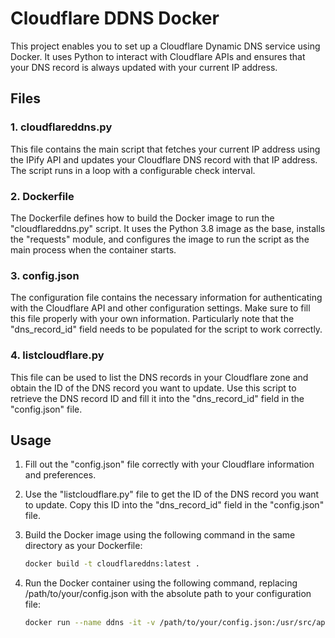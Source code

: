 # Cloudflare DDNS Docker

This project enables you to set up a Cloudflare Dynamic DNS service using Docker. It uses Python to interact with Cloudflare APIs and ensures that your DNS record is always updated with your current IP address.

## Files

### 1. cloudflareddns.py

This file contains the main script that fetches your current IP address using the IPify API and updates your Cloudflare DNS record with that IP address. The script runs in a loop with a configurable check interval.

### 2. Dockerfile

The Dockerfile defines how to build the Docker image to run the "cloudflareddns.py" script. It uses the Python 3.8 image as the base, installs the "requests" module, and configures the image to run the script as the main process when the container starts.

### 3. config.json

The configuration file contains the necessary information for authenticating with the Cloudflare API and other configuration settings. Make sure to fill this file properly with your own information. Particularly note that the "dns_record_id" field needs to be populated for the script to work correctly.

### 4. listcloudflare.py

This file can be used to list the DNS records in your Cloudflare zone and obtain the ID of the DNS record you want to update. Use this script to retrieve the DNS record ID and fill it into the "dns_record_id" field in the "config.json" file.

## Usage

1. Fill out the "config.json" file correctly with your Cloudflare information and preferences.

2. Use the "listcloudflare.py" file to get the ID of the DNS record you want to update. Copy this ID into the "dns_record_id" field in the "config.json" file.

3. Build the Docker image using the following command in the same directory as your Dockerfile:

   ```sh
   docker build -t cloudflareddns:latest .

4. Run the Docker container using the following command, replacing /path/to/your/config.json with the absolute path to your configuration file:

    ```sh
    docker run --name ddns -it -v /path/to/your/config.json:/usr/src/app/config.json cloudflareddns:latest
